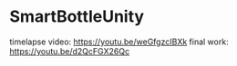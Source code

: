 # SmartBottleUnity

timelapse video: https://youtu.be/weGfgzcIBXk
final work: https://youtu.be/d2QcFGX26Qc
